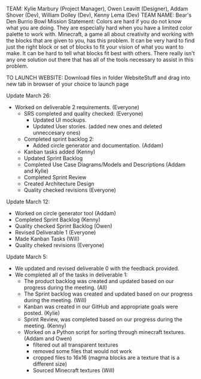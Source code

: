 TEAM: Kylie Marbury (Project Manager),  Owen Leavitt (Designer), Addam Shover (Dev), William Dolley (Dev), Kenny Lema (Dev)
TEAM NAME: Bear's Den Burrio Bowl
Mission Statement: Colors are hard if you do not know what you are doing. They are especially hard when you have a limited color palette to work with. Minecraft, a game all about creativity and working with the blocks that are given to you, has this problem. It can be very hard to find just the right block or set of blocks to fit your vision of what you want to make. It can be hard to tell what blocks fit best with others. There really isn't any one solution out there that has all of the tools necessary to assist in this problem.

TO LAUNCH WEBSITE:
Download files in folder WebsiteStuff and drag into new tab in browser of your choice to launch page

Update March 26:
  - Worked on deliverable 2 requirements. (Everyone)
    - SRS completed and quality checked: (Everyone)
      - Updated UI mockups.
      - Updated User stories. (added new ones and deleted unneccesary ones)
    - Completed sprint backlog 2:
      - Added circle generator and documentation. (Addam)
    - Kanban tasks added (Kenny)
    - Updated Sprint Backlog
    - Completed Use Case Diagrams/Models and Descriptions (Addam and Kylie)
    - Completed Sprint Review
    - Created Architecture Design 
    - Quality checked revisions (Everyone)
  
Update March 12:
  - Worked on circle generator tool (Addam)
  - Completed Sprint Backlog (Kenny)
  - Quality checked Sprint Backlog (Owen)
  - Revised Deliverable 1 (Everyone)
  - Made Kanban Tasks (Will)
  - Quality cheked revisions (Everyone)

Update March 5:
  - We updated and revised deliverable 0 with the feedback provided.
  - We completed all of the tasks in deliverable 1:
    - The product backlog was created and updated based on our progress during the meeting. (All)
    - The Sprint backlog was created and updated based on our progress during the meeting. (Will)
    - Kanban was created in our GitHub and appropriate goals were posted. (Kylie)
    - Sprint Review, was completed based on our progress during the meeting. (Kenny)
    - Worked on a Python script for sorting through minecraft textures. (Addam and Owen)
      - filtered out all transparent textures
      - removed some files that would not work
      - cropped files to 16x16 (magma blocks are a texture that is a different size)
      - Sourced Minecraft textures (Will)
  

    
